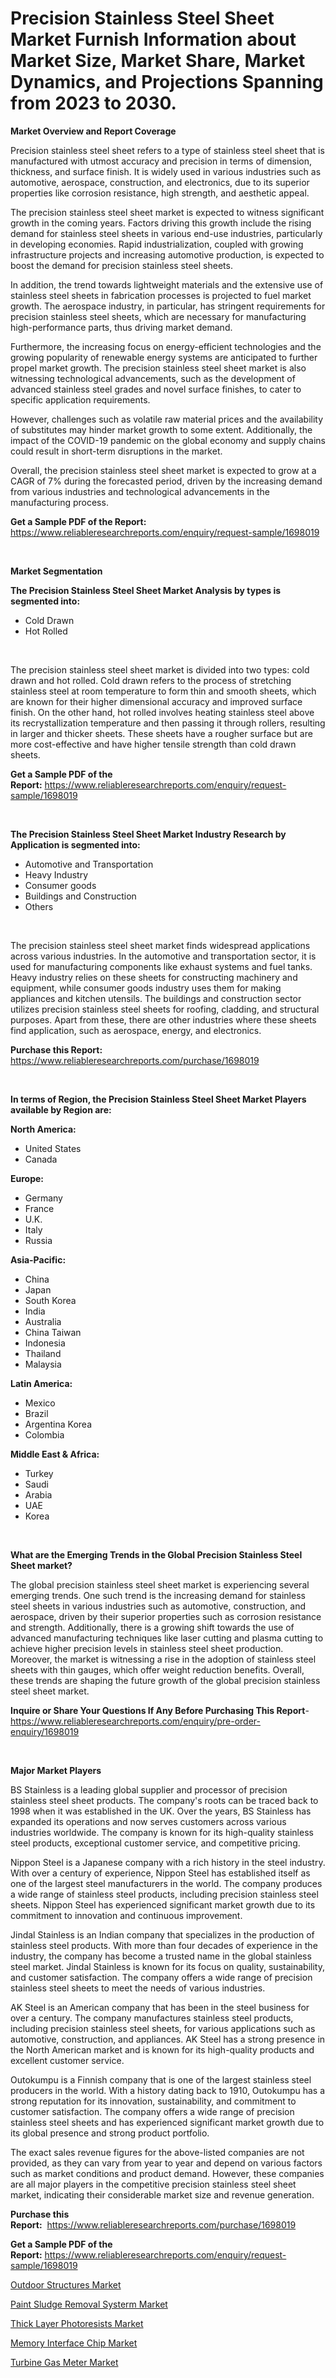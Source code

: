 <p><h1>Precision Stainless Steel Sheet Market Furnish Information about Market Size, Market Share, Market Dynamics, and Projections Spanning from 2023 to 2030.</h1></p><p><strong>Market Overview and Report Coverage</strong></p>
<p><p>Precision stainless steel sheet refers to a type of stainless steel sheet that is manufactured with utmost accuracy and precision in terms of dimension, thickness, and surface finish. It is widely used in various industries such as automotive, aerospace, construction, and electronics, due to its superior properties like corrosion resistance, high strength, and aesthetic appeal.</p><p>The precision stainless steel sheet market is expected to witness significant growth in the coming years. Factors driving this growth include the rising demand for stainless steel sheets in various end-use industries, particularly in developing economies. Rapid industrialization, coupled with growing infrastructure projects and increasing automotive production, is expected to boost the demand for precision stainless steel sheets.</p><p>In addition, the trend towards lightweight materials and the extensive use of stainless steel sheets in fabrication processes is projected to fuel market growth. The aerospace industry, in particular, has stringent requirements for precision stainless steel sheets, which are necessary for manufacturing high-performance parts, thus driving market demand.</p><p>Furthermore, the increasing focus on energy-efficient technologies and the growing popularity of renewable energy systems are anticipated to further propel market growth. The precision stainless steel sheet market is also witnessing technological advancements, such as the development of advanced stainless steel grades and novel surface finishes, to cater to specific application requirements.</p><p>However, challenges such as volatile raw material prices and the availability of substitutes may hinder market growth to some extent. Additionally, the impact of the COVID-19 pandemic on the global economy and supply chains could result in short-term disruptions in the market.</p><p>Overall, the precision stainless steel sheet market is expected to grow at a CAGR of 7% during the forecasted period, driven by the increasing demand from various industries and technological advancements in the manufacturing process.</p></p>
<p><strong>Get a Sample PDF of the Report:</strong> <a href="https://www.reliableresearchreports.com/enquiry/request-sample/1698019">https://www.reliableresearchreports.com/enquiry/request-sample/1698019</a></p>
<p>&nbsp;</p>
<p><strong>Market Segmentation</strong></p>
<p><strong>The Precision Stainless Steel Sheet Market Analysis by types is segmented into:</strong></p>
<p><ul><li>Cold Drawn</li><li>Hot Rolled</li></ul></p>
<p>&nbsp;</p>
<p><p>The precision stainless steel sheet market is divided into two types: cold drawn and hot rolled. Cold drawn refers to the process of stretching stainless steel at room temperature to form thin and smooth sheets, which are known for their higher dimensional accuracy and improved surface finish. On the other hand, hot rolled involves heating stainless steel above its recrystallization temperature and then passing it through rollers, resulting in larger and thicker sheets. These sheets have a rougher surface but are more cost-effective and have higher tensile strength than cold drawn sheets.</p></p>
<p><strong>Get a Sample PDF of the Report:</strong>&nbsp;<a href="https://www.reliableresearchreports.com/enquiry/request-sample/1698019">https://www.reliableresearchreports.com/enquiry/request-sample/1698019</a></p>
<p>&nbsp;</p>
<p><strong>The Precision Stainless Steel Sheet Market Industry Research by Application is segmented into:</strong></p>
<p><ul><li>Automotive and Transportation</li><li>Heavy Industry</li><li>Consumer goods</li><li>Buildings and Construction</li><li>Others</li></ul></p>
<p>&nbsp;</p>
<p><p>The precision stainless steel sheet market finds widespread applications across various industries. In the automotive and transportation sector, it is used for manufacturing components like exhaust systems and fuel tanks. Heavy industry relies on these sheets for constructing machinery and equipment, while consumer goods industry uses them for making appliances and kitchen utensils. The buildings and construction sector utilizes precision stainless steel sheets for roofing, cladding, and structural purposes. Apart from these, there are other industries where these sheets find application, such as aerospace, energy, and electronics.</p></p>
<p><strong>Purchase this Report:</strong>&nbsp; <a href="https://www.reliableresearchreports.com/purchase/1698019">https://www.reliableresearchreports.com/purchase/1698019</a></p>
<p>&nbsp;</p>
<p><strong>In terms of Region, the Precision Stainless Steel Sheet Market Players available by Region are:</strong></p>
<p>
    <p> <strong> North America: </strong>
        <ul>
            <li>United States</li>
            <li>Canada</li>
        </ul>
        </p> 
    <p> <strong> Europe: </strong>
        <ul>
            <li>Germany</li>
            <li>France</li>
            <li>U.K.</li>
            <li>Italy</li>
            <li>Russia</li>
        </ul>
        </p> 
    <p> <strong> Asia-Pacific: </strong>
        <ul>
            <li>China</li>
            <li>Japan</li>
            <li>South Korea</li>
            <li>India</li>
            <li>Australia</li>
            <li>China Taiwan</li>
            <li>Indonesia</li>
            <li>Thailand</li>
            <li>Malaysia</li>
        </ul>
        </p> 
    <p> <strong> Latin America: </strong>
        <ul>
            <li>Mexico</li>
            <li>Brazil</li>
            <li>Argentina Korea</li>
            <li>Colombia</li>
        </ul>
        </p> 
    <p> <strong> Middle East & Africa: </strong>
        <ul>
            <li>Turkey</li>
            <li>Saudi</li>
            <li>Arabia</li>
            <li>UAE</li>
            <li>Korea</li>
        </ul>
    </p>
    </p>
<p>&nbsp;</p>
<p><strong>What are the Emerging Trends in the Global Precision Stainless Steel Sheet market?</strong></p>
<p><p>The global precision stainless steel sheet market is experiencing several emerging trends. One such trend is the increasing demand for stainless steel sheets in various industries such as automotive, construction, and aerospace, driven by their superior properties such as corrosion resistance and strength. Additionally, there is a growing shift towards the use of advanced manufacturing techniques like laser cutting and plasma cutting to achieve higher precision levels in stainless steel sheet production. Moreover, the market is witnessing a rise in the adoption of stainless steel sheets with thin gauges, which offer weight reduction benefits. Overall, these trends are shaping the future growth of the global precision stainless steel sheet market.</p></p>
<p><strong>Inquire or Share Your Questions If Any Before Purchasing This Report</strong>- <a href="https://www.reliableresearchreports.com/enquiry/pre-order-enquiry/1698019">https://www.reliableresearchreports.com/enquiry/pre-order-enquiry/1698019</a></p>
<p>&nbsp;</p>
<p><strong>Major Market Players</strong></p>
<p><p>BS Stainless is a leading global supplier and processor of precision stainless steel sheet products. The company's roots can be traced back to 1998 when it was established in the UK. Over the years, BS Stainless has expanded its operations and now serves customers across various industries worldwide. The company is known for its high-quality stainless steel products, exceptional customer service, and competitive pricing.</p><p>Nippon Steel is a Japanese company with a rich history in the steel industry. With over a century of experience, Nippon Steel has established itself as one of the largest steel manufacturers in the world. The company produces a wide range of stainless steel products, including precision stainless steel sheets. Nippon Steel has experienced significant market growth due to its commitment to innovation and continuous improvement.</p><p>Jindal Stainless is an Indian company that specializes in the production of stainless steel products. With more than four decades of experience in the industry, the company has become a trusted name in the global stainless steel market. Jindal Stainless is known for its focus on quality, sustainability, and customer satisfaction. The company offers a wide range of precision stainless steel sheets to meet the needs of various industries.</p><p>AK Steel is an American company that has been in the steel business for over a century. The company manufactures stainless steel products, including precision stainless steel sheets, for various applications such as automotive, construction, and appliances. AK Steel has a strong presence in the North American market and is known for its high-quality products and excellent customer service.</p><p>Outokumpu is a Finnish company that is one of the largest stainless steel producers in the world. With a history dating back to 1910, Outokumpu has a strong reputation for its innovation, sustainability, and commitment to customer satisfaction. The company offers a wide range of precision stainless steel sheets and has experienced significant market growth due to its global presence and strong product portfolio.</p><p>The exact sales revenue figures for the above-listed companies are not provided, as they can vary from year to year and depend on various factors such as market conditions and product demand. However, these companies are all major players in the competitive precision stainless steel sheet market, indicating their considerable market size and revenue generation.</p></p>
<p><strong>Purchase this Report:</strong>&nbsp;&nbsp;<a href="https://www.reliableresearchreports.com/purchase/1698019">https://www.reliableresearchreports.com/purchase/1698019</a></p>
<p></p>
<p><strong>Get a Sample PDF of the Report:</strong>&nbsp;<a href="https://www.reliableresearchreports.com/enquiry/request-sample/1698019">https://www.reliableresearchreports.com/enquiry/request-sample/1698019</a></p>
<p><p><a href="https://medium.com/@oletawunsch/outdoor-structures-market-size-growth-forecast-2023-2030-67fea7f57c83">Outdoor Structures Market</a></p><p><a href="https://www.linkedin.com/pulse/paint-sludge-removal-systerm-market-insights-players-forecast-nzoef/">Paint Sludge Removal Systerm Market</a></p><p><a href="https://github.com/lilstefpacute/Market-Research-Report-List-1/blob/main/thick-layer-photoresists-market.md">Thick Layer Photoresists Market</a></p><p><a href="https://github.com/rexevange/Market-Research-Report-List-1/blob/main/memory-interface-chip-market.md">Memory Interface Chip Market</a></p><p><a href="https://medium.com/@aniket.reportprime23/turbine-gas-meter-market-size-growth-forecast-2023-2030-7482da443795">Turbine Gas Meter Market</a></p></p>